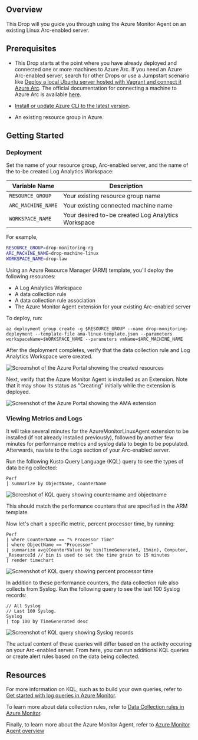 ## Overview

This Drop will you guide you through using the Azure Monitor Agent on an existing Linux Arc-enabled server.

## Prerequisites

- This Drop starts at the point where you have already deployed and connected one or more machines to Azure Arc.  If you need an Azure Arc-enabled server, search for other Drops or use a Jumpstart scenario like [Deploy a local Ubuntu server hosted with Vagrant and connect it Azure Arc](https://jumpstart.azure.com/azure_arc_jumpstart/azure_arc_servers/vagrant/local_vagrant_ubuntu/).  The official documentation for connecting a machine to Azure Arc is available [here](https://learn.microsoft.com/en-us/azure/azure-arc/servers/learn/quick-enable-hybrid-vm).

- [Install or update Azure CLI to the latest version](https://learn.microsoft.com/cli/azure/install-azure-cli?view=azure-cli-latest).

- An existing resource group in Azure.


## Getting Started

### Deployment

Set the name of your resource group, Arc-enabled server, and the name of the to-be created Log Analytics Workspace:

| Variable Name      | Description                        |
|--------------------|------------------------------------|
| `RESOURCE_GROUP`   | Your existing resource group name           |
| `ARC_MACHINE_NAME` | Your existing connected machine name        |
| `WORKSPACE_NAME`   | Your desired to-be created Log Analytics Workspace 

For example,
```bash
RESOURCE_GROUP=drop-monitoring-rg
ARC_MACHINE_NAME=drop-machine-linux
WORKSPACE_NAME=drop-law
```

Using an Azure Resource Manager (ARM) template, you'll deploy the following resources:
- A Log Analytics Workspace
- A data collection rule
- A data collection rule association
- The Azure Monitor Agent extension for your existing Arc-enabled server

To deploy, run:

```
az deployment group create -g $RESOURCE_GROUP --name drop-monitoring-deployment --template-file ama-linux-template.json --parameters workspaceName=$WORKSPACE_NAME --parameters vmName=$ARC_MACHINE_NAME
```

After the deployment completes, verify that the data collection rule and Log Analytics Workspace were created.

![Screenshot of the Azure Portal showing the created resources](./media/01-portal-resources.png)

Next, verify that the Azure Monitor Agent is installed as an Extension.  Note that it may show its status as "Creating" initially while the extension is deployed.

![Screenshot of the Azure Portal showing the AMA extension](./media/02-ama-extension.png)

### Viewing Metrics and Logs

It will take several minutes for the AzureMonitorLinuxAgent extension to be installed (if not already installed previously), followed by another few minutes for performance metrics and syslog data to begin to be populated.  Afterwards, naviate to the Logs section of your Arc-enabled server.

Run the following Kusto Query Language (KQL) query to see the types of data being collected:

```
Perf
| summarize by ObjectName, CounterName
```

![Screeshot of KQL query showing countername and objectname](./media/03-kql-counters.png)

This should match the performance counters that are specified in the ARM template.

Now let's chart a specific metric, percent processor time, by running:

```
Perf
| where CounterName == "% Processor Time"
| where ObjectName == "Processor"
| summarize avg(CounterValue) by bin(TimeGenerated, 15min), Computer, _ResourceId // bin is used to set the time grain to 15 minutes
| render timechart
```

![Screenshot of KQL query showing percent processor time](./media/04-kql-processor-time.png)

In addition to these performance counters, the data collection rule also collects from Syslog.  Run the following query to see the last 100 Syslog records:

```
// All Syslog 
// Last 100 Syslog. 
Syslog 
| top 100 by TimeGenerated desc
```

![Screenshot of KQL query showing Syslog records](./media/05-kql-syslog.png)

The actual content of these queries will differ based on the activity occuring on your Arc-enabled server.  From here, you can run additional KQL queries or create alert rules based on the data being collected.

## Resources

For more information on KQL, such as to build your own queries, refer to [Get started with log queries in Azure Monitor](https://learn.microsoft.com/en-us/azure/azure-monitor/logs/get-started-queries).

To learn more about data collection rules, refer to [Data Collection rules in Azure Monitor](https://learn.microsoft.com/en-us/azure/azure-monitor/essentials/data-collection-rule-overview).

Finally, to learn more about the Azure Monitor Agent, refer to [Azure Monitor Agent overview](https://learn.microsoft.com/en-us/azure/azure-monitor/agents/azure-monitor-agent-overview)